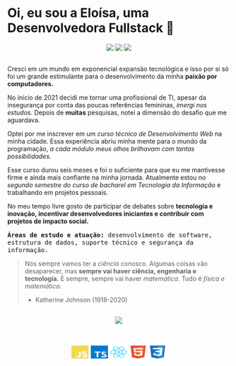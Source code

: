 # Oi, eu sou a Eloísa, uma Desenvolvedora Fullstack 🌱


<div align='center'>
  
  <a href="https://instagram.com/eloisantunesz" target="_blank">
    <img src="https://img.shields.io/badge/-Instagram-%23E4405F?style=plastic&logo=appveyor&logo=instagram&logoColor=white" target="_blank"></a>
  <a href = "mailto:eloisantunesp@gmail.com">
    <img src="https://img.shields.io/badge/-Gmail-%23333?style=plastic&logo=appveyor&logo=gmail&logoColor=white" target="_blank"></a>
  <a href="https://www.linkedin.com/in/eloisa-antunes" target="_blank">
    <img src="https://img.shields.io/badge/-LinkedIn-%230077B5?style=plastic&logo=appveyor=linkedin&logoColor=white" target="_blank"></a> 
  
  </div>
  
##


Cresci em um mundo em exponencial expansão tecnológica e isso por si só foi um grande estimulante para o desenvolvimento da minha **paixão por computadores.**

No início de 2021 decidi me tornar uma profissional de TI, apesar da insegurança por conta das poucas referências femininas, *imergi nos estudos*. Depois de **muitas** pesquisas, notei a dimensão do desafio que me aguardava. 

Optei por me inscrever em um *curso técnico de Desenvolvimento Web* na minha cidade. Essa experiência abriu minha mente para o mundo da programação, *a cada módulo meus olhos brilhavam com tantas possibilidades.*

Esse curso durou seis meses e foi o suficiente para que eu me mantivesse firme e ainda mais confiante na minha jornada. 
Atualmente estou no *segundo semestre do curso de bacharel em Tecnologia da Informação* e trabalhando em projetos pessoais.

No meu tempo livre gosto de participar de debates sobre **tecnologia e inovação, incentivar desenvolvedores iniciantes e contribuir com projetos de impacto social.** 

<kbd>**Áreas de estudo e atuação:** desenvolvimento de software, estrutura de dados, suporte técnico e segurança da informação.</kbd>


> Nós sempre vamos ter a *ciência* conosco.
> Algumas coisas vão desaparecer, mas **sempre vai haver ciência, engenharia e tecnologia.**
> E sempre, sempre vai haver *matemática*.
> Tudo é *física e matemática.*
> - Katherine Johnson (1918-2020)

##

<div align="center"> <img src="https://user-images.githubusercontent.com/118397019/230259094-f4815a1d-a658-479a-af2c-0d9ea4fbdf94.png" width="230" heigth="230" > </div>
  
##
 
 <div align='center'>
<div style="display: inline_block"><br>
  <img align="center" alt="E-Js" height="30" width="40" src="https://raw.githubusercontent.com/devicons/devicon/master/icons/javascript/javascript-plain.svg">
  <img align="center" alt="E-Ts" height="30" width="40" src="https://raw.githubusercontent.com/devicons/devicon/master/icons/typescript/typescript-plain.svg">
  <img align="center" alt="E-React" height="30" width="40" src="https://raw.githubusercontent.com/devicons/devicon/master/icons/react/react-original.svg">
  <img align="center" alt="E-HTML" height="30" width="40" src="https://raw.githubusercontent.com/devicons/devicon/master/icons/html5/html5-original.svg">
  <img align="center" alt="E-CSS" height="30" width="40" src="https://raw.githubusercontent.com/devicons/devicon/master/icons/css3/css3-original.svg">
  
  ##
  </div>
 
  
